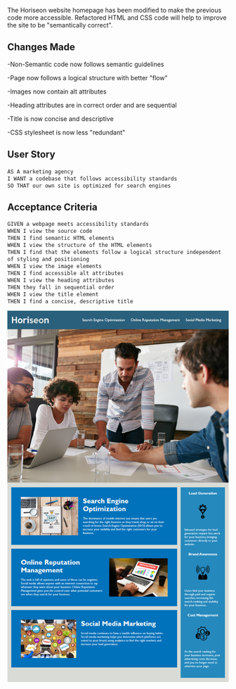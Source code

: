 The Horiseon website homepage has been modified to make the previous code more accessible.
Refactored HTML and CSS code will help to improve the site to be "semantically correct".


## Changes Made

-Non-Semantic code now follows semantic guidelines

-Page now follows a logical structure with better "flow"

-Images now contain alt attributes

-Heading attributes are in correct order and are sequential

-Title is now concise and descriptive

-CSS stylesheet is now less "redundant" 


## User Story
```
AS A marketing agency
I WANT a codebase that follows accessibility standards
SO THAT our own site is optimized for search engines
```

## Acceptance Criteria

```
GIVEN a webpage meets accessibility standards
WHEN I view the source code
THEN I find semantic HTML elements
WHEN I view the structure of the HTML elements
THEN I find that the elements follow a logical structure independent of styling and positioning
WHEN I view the image elements
THEN I find accessible alt attributes
WHEN I view the heading attributes
THEN they fall in sequential order
WHEN I view the title element
THEN I find a concise, descriptive title
```



![](images/01-html-css-git-homework-demo.png)

